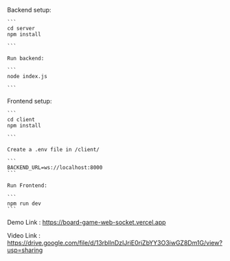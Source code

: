 Backend setup:

    ```
    cd server
    npm install

    ```

    Run backend:

    ```
    node index.js

    ```
    

Frontend setup:

    ```
    cd client
    npm install

    ```

    Create a .env file in /client/

    ```
    BACKEND_URL=ws://localhost:8000
    ```
        
    Run Frontend:

    ```
    npm run dev
    ```
        
Demo Link : https://board-game-web-socket.vercel.app

Video Link : https://drive.google.com/file/d/13rbllnDzIJriE0riZbYY3O3iwGZ8Dm1G/view?usp=sharing

